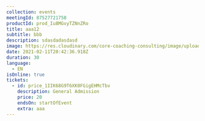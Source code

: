 ```yaml
---
collection: events
meetingId: 87527721758
productId: prod_Iu8MGvyTZNnZRo
title: aaa12
subtitle: bbb
description: sdasdadasdasd
image: https://res.cloudinary.com/core-coaching-consulting/image/upload/v1600785500/CCC_Leading_cropped_ue4zbu.jpg
date: 2021-02-11T20:42:36.918Z
duration: 30
language:
  - EN
isOnline: true
tickets:
  - id: price_1IIK68G9T6XK0FGigEHMcTbv
    description: General Admission
    price: 20
    endsOn: startOfEvent
    extra: aaa
---
```

